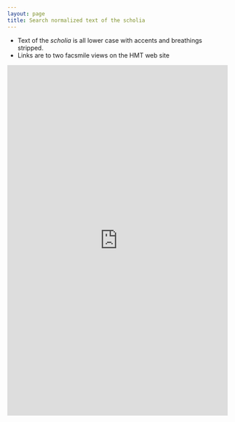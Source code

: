 ```yaml
---
layout: page
title: Search normalized text of the scholia
---
```



- Text of the *scholia* is all lower case with accents and breathings stripped.
- Links are to two facsmile views on the HMT web site



<iframe width="100%" height="800" frameborder="0"
  src="https://observablehq.com/embed/@neelsmith/search-venetus-a-manuscript-using-normalized-text-of-schol?cells=viewof+term%2Cviewof+maxPassages%2Cresultsheading%2Cpassages%2Cviewof+aristarchansigns%2Cviewof+simile%2Ccss"></iframe>